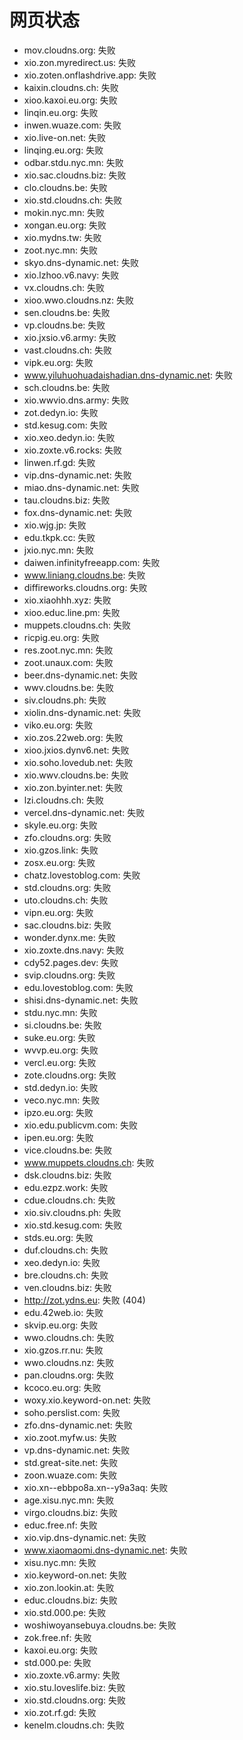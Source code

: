 # 网页状态
- mov.cloudns.org: 失败
- xio.zon.myredirect.us: 失败
- xio.zoten.onflashdrive.app: 失败
- kaixin.cloudns.ch: 失败
- xioo.kaxoi.eu.org: 失败
- linqin.eu.org: 失败
- inwen.wuaze.com: 失败
- xio.live-on.net: 失败
- linqing.eu.org: 失败
- odbar.stdu.nyc.mn: 失败
- xio.sac.cloudns.biz: 失败
- clo.cloudns.be: 失败
- xio.std.cloudns.ch: 失败
- mokin.nyc.mn: 失败
- xongan.eu.org: 失败
- xio.mydns.tw: 失败
- zoot.nyc.mn: 失败
- skyo.dns-dynamic.net: 失败
- xio.lzhoo.v6.navy: 失败
- vx.cloudns.ch: 失败
- xioo.wwo.cloudns.nz: 失败
- sen.cloudns.be: 失败
- vp.cloudns.be: 失败
- xio.jxsio.v6.army: 失败
- vast.cloudns.ch: 失败
- vipk.eu.org: 失败
- www.yiluhuohuadaishadian.dns-dynamic.net: 失败
- sch.cloudns.be: 失败
- xio.wwvio.dns.army: 失败
- zot.dedyn.io: 失败
- std.kesug.com: 失败
- xio.xeo.dedyn.io: 失败
- xio.zoxte.v6.rocks: 失败
- linwen.rf.gd: 失败
- vip.dns-dynamic.net: 失败
- miao.dns-dynamic.net: 失败
- tau.cloudns.biz: 失败
- fox.dns-dynamic.net: 失败
- xio.wjg.jp: 失败
- edu.tkpk.cc: 失败
- jxio.nyc.mn: 失败
- daiwen.infinityfreeapp.com: 失败
- www.liniang.cloudns.be: 失败
- diffireworks.cloudns.org: 失败
- xio.xiaohhh.xyz: 失败
- xioo.educ.line.pm: 失败
- muppets.cloudns.ch: 失败
- ricpig.eu.org: 失败
- res.zoot.nyc.mn: 失败
- zoot.unaux.com: 失败
- beer.dns-dynamic.net: 失败
- wwv.cloudns.be: 失败
- siv.cloudns.ph: 失败
- xiolin.dns-dynamic.net: 失败
- viko.eu.org: 失败
- xio.zos.22web.org: 失败
- xioo.jxios.dynv6.net: 失败
- xio.soho.lovedub.net: 失败
- xio.wwv.cloudns.be: 失败
- xio.zon.byinter.net: 失败
- lzi.cloudns.ch: 失败
- vercel.dns-dynamic.net: 失败
- skyle.eu.org: 失败
- zfo.cloudns.org: 失败
- xio.gzos.link: 失败
- zosx.eu.org: 失败
- chatz.lovestoblog.com: 失败
- std.cloudns.org: 失败
- uto.cloudns.ch: 失败
- vipn.eu.org: 失败
- sac.cloudns.biz: 失败
- wonder.dynx.me: 失败
- xio.zoxte.dns.navy: 失败
- cdy52.pages.dev: 失败
- svip.cloudns.org: 失败
- edu.lovestoblog.com: 失败
- shisi.dns-dynamic.net: 失败
- stdu.nyc.mn: 失败
- si.cloudns.be: 失败
- suke.eu.org: 失败
- wvvp.eu.org: 失败
- vercl.eu.org: 失败
- zote.cloudns.org: 失败
- std.dedyn.io: 失败
- veco.nyc.mn: 失败
- ipzo.eu.org: 失败
- xio.edu.publicvm.com: 失败
- ipen.eu.org: 失败
- vice.cloudns.be: 失败
- www.muppets.cloudns.ch: 失败
- dsk.cloudns.biz: 失败
- edu.ezpz.work: 失败
- cdue.cloudns.ch: 失败
- xio.siv.cloudns.ph: 失败
- xio.std.kesug.com: 失败
- stds.eu.org: 失败
- duf.cloudns.ch: 失败
- xeo.dedyn.io: 失败
- bre.cloudns.ch: 失败
- ven.cloudns.biz: 失败
- http://zot.ydns.eu: 失败 (404)
- edu.42web.io: 失败
- skvip.eu.org: 失败
- wwo.cloudns.ch: 失败
- xio.gzos.rr.nu: 失败
- wwo.cloudns.nz: 失败
- pan.cloudns.org: 失败
- kcoco.eu.org: 失败
- woxy.xio.keyword-on.net: 失败
- soho.perslist.com: 失败
- zfo.dns-dynamic.net: 失败
- xio.zoot.myfw.us: 失败
- vp.dns-dynamic.net: 失败
- std.great-site.net: 失败
- zoon.wuaze.com: 失败
- xio.xn--ebbpo8a.xn--y9a3aq: 失败
- age.xisu.nyc.mn: 失败
- virgo.cloudns.biz: 失败
- educ.free.nf: 失败
- xio.vip.dns-dynamic.net: 失败
- www.xiaomaomi.dns-dynamic.net: 失败
- xisu.nyc.mn: 失败
- xio.keyword-on.net: 失败
- xio.zon.lookin.at: 失败
- educ.cloudns.biz: 失败
- xio.std.000.pe: 失败
- woshiwoyansebuya.cloudns.be: 失败
- zok.free.nf: 失败
- kaxoi.eu.org: 失败
- std.000.pe: 失败
- xio.zoxte.v6.army: 失败
- xio.stu.loveslife.biz: 失败
- xio.std.cloudns.org: 失败
- xio.zot.rf.gd: 失败
- kenelm.cloudns.ch: 失败
